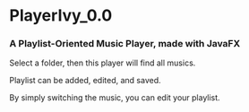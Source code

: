 # PlayerIvy_0.0

### A Playlist-Oriented Music Player, made with JavaFX

Select a folder, then this player will find all musics.

Playlist can be added, edited, and saved.

By simply switching the music, you can edit your playlist.
